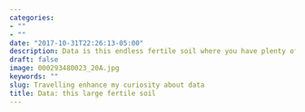```yaml
---
categories:
- ""
- ""
date: "2017-10-31T22:26:13-05:00"
description: Data is this endless fertile soil where you have plenty of space to grow trees, plants and fruits (building models, algorithms...). But in order to do so, you have multiple steps to do. The first one is to plow this soil(data cleaning), then tou have to chek wich minerals is present and where in order to plant a tree at the right spot(data visualisation). You should analyse some possible solution ans use your experiences and knowledge(code, logic, creativity) in order to grow the "perfect tree" that fits your environnement. 
draft: false
image: 000293480023_20A.jpg
keywords: ""
slug: Travelling enhance my curiosity about data
title: Data: this large fertile soil
---
```

